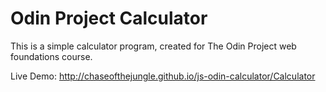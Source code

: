 # Odin Project Calculator

This is a simple calculator program, created for The Odin Project web foundations course.

Live Demo: http://chaseofthejungle.github.io/js-odin-calculator/Calculator
